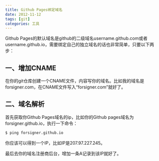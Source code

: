 ```yaml
---
title: Github Pages绑定域名
date: 2012-11-12
tags: [git]
categories: 工具
---
```


Github Pages的默认域名是github的二级域名username.github.com或者username.github.io，需要绑定自己的独立域名的话也非常简单，只要以下两步：

<!-- more -->

## 一、增加CNAME

在你的git仓库创建一个CNAME文件，内容写你的域名。比如我的域名是forsigner.com，在CNAME文件写入“forsigner.com”就好了。

## 二、域名解析

首先获取你Github Pages域名的ip，比如你的Github pages域名为forsigner.github.io，执行一下命令：

``` python
$ ping forsigner.github.io
```

你应该可以得到一个IP，比如IP是207.97.227.245。

最后去你的域名注册商后台，增加一条A记录到该IP就好了。
